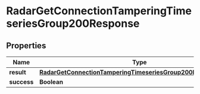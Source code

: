 

# RadarGetConnectionTamperingTimeseriesGroup200Response


## Properties

| Name | Type | Description | Notes |
|------------ | ------------- | ------------- | -------------|
|**result** | [**RadarGetConnectionTamperingTimeseriesGroup200ResponseResult**](RadarGetConnectionTamperingTimeseriesGroup200ResponseResult.md) |  |  |
|**success** | **Boolean** |  |  |




